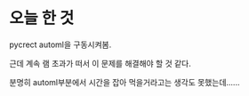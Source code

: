# 오늘 한 것
pycrect automl을 구동시켜봄.

근데 계속 램 초과가 떠서 이 문제를 해결해야 할 것 같다.

분명히 automl부분에서 시간을 잡아 먹을거라고는 생각도 못했는데......
